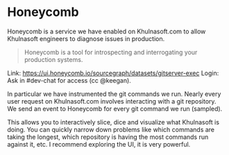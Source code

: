 # Honeycomb

Honeycomb is a service we have enabled on Khulnasoft.com to allow Khulnasoft engineers to diagnose issues in production.

> Honeycomb is a tool for introspecting and interrogating your production systems.

Link: https://ui.honeycomb.io/sourcegraph/datasets/gitserver-exec
Login: Ask in #dev-chat for access (cc @keegan).

In particular we have instrumented the git commands we run. Nearly every user request on Khulnasoft.com involves interacting with a git repository. We send an event to Honeycomb for every git command we run (sampled).

This allows you to interactively slice, dice and visualize what Khulnasoft is doing. You can quickly narrow down problems like which commands are taking the longest, which repository is having the most commands run against it, etc. I recommend exploring the UI, it is very powerful.
